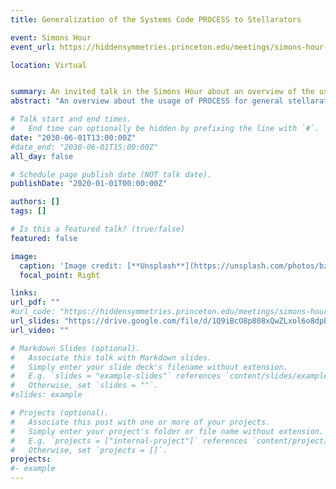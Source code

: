 ```yaml
---
title: Generalization of the Systems Code PROCESS to Stellarators

event: Simons Hour
event_url: https://hiddensymmetries.princeton.edu/meetings/simons-hour-talks

location: Virtual


summary: An invited talk in the Simons Hour about an overview of the usage of PROCESS for stellarator optimization
abstract: "An overview about the usage of PROCESS for general stellarators and how to couple with stellarator optimization"

# Talk start and end times.
#   End time can optionally be hidden by prefixing the line with `#`.
date: "2030-06-01T13:00:00Z"
#date_end: "2030-06-01T15:00:00Z"
all_day: false

# Schedule page publish date (NOT talk date).
publishDate: "2020-01-01T00:00:00Z"

authors: []
tags: []

# Is this a featured talk? (true/false)
featured: false

image:
  caption: 'Image credit: [**Unsplash**](https://unsplash.com/photos/bzdhc5b3Bxs)'
  focal_point: Right

links:
url_pdf: ""
#url_code: "https://hiddensymmetries.princeton.edu/meetings/simons-hour-talks"
url_slides: "https://drive.google.com/file/d/1Q9iBcO8p808xQwZLxol6o8dpEXMz8q6l/view"
url_video: ""

# Markdown Slides (optional).
#   Associate this talk with Markdown slides.
#   Simply enter your slide deck's filename without extension.
#   E.g. `slides = "example-slides"` references `content/slides/example-slides.md`.
#   Otherwise, set `slides = ""`.
#slides: example

# Projects (optional).
#   Associate this post with one or more of your projects.
#   Simply enter your project's folder or file name without extension.
#   E.g. `projects = ["internal-project"]` references `content/project/deep-learning/index.md`.
#   Otherwise, set `projects = []`.
projects:
#- example
---
```


